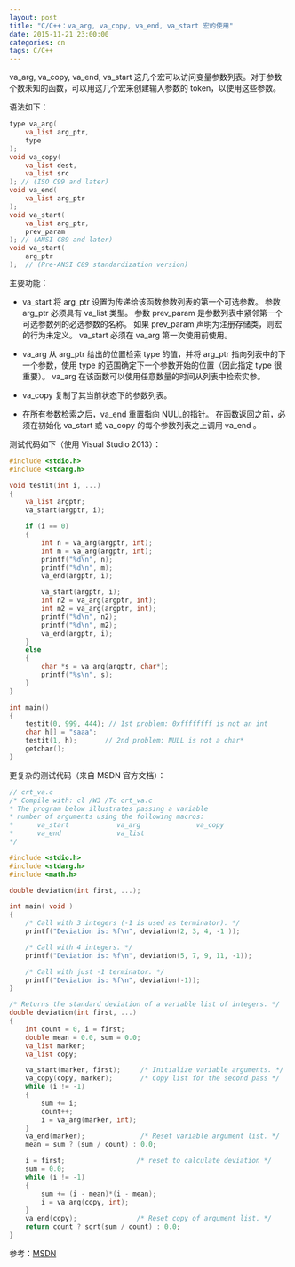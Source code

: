 ```yaml
---
layout: post
title: "C/C++：va_arg, va_copy, va_end, va_start 宏的使用"
date: 2015-11-21 23:00:00
categories: cn
tags: C/C++
---
```


va_arg, va_copy, va_end, va_start 这几个宏可以访问变量参数列表。对于参数个数未知的函数，可以用这几个宏来创建输入参数的 token，以使用这些参数。

语法如下：

```cpp
type va_arg(
    va_list arg_ptr,
    type 
);
void va_copy(
    va_list dest,
    va_list src
); // (ISO C99 and later)
void va_end(
    va_list arg_ptr 
);
void va_start(
    va_list arg_ptr,
    prev_param 
); // (ANSI C89 and later)
void va_start(
    arg_ptr 
);  // (Pre-ANSI C89 standardization version)
```

主要功能：

* va_start 将 arg_ptr 设置为传递给该函数参数列表的第一个可选参数。 参数 arg_ptr 必须具有 va_list 类型。 参数 prev_param 是参数列表中紧邻第一个可选参数列的必选参数的名称。 如果 prev_param 声明为注册存储类，则宏的行为未定义。 va_start 必须在 va_arg 第一次使用前使用。

* va_arg 从 arg_ptr 给出的位置检索 type 的值，并将 arg_ptr 指向列表中的下一个参数，使用 type 的范围确定下一个参数开始的位置（因此指定 type 很重要）。 va_arg 在该函数可以使用任意数量的时间从列表中检索实参。

* va_copy 复制了其当前状态下的参数列表。

* 在所有参数检索之后，va_end 重置指向 NULL的指针。 在函数返回之前，必须在初始化 va_start 或 va_copy 的每个参数列表之上调用 va_end 。


测试代码如下（使用 Visual Studio 2013）：

```cpp
#include <stdio.h>
#include <stdarg.h>

void testit(int i, ...)
{
    va_list argptr;
    va_start(argptr, i);

    if (i == 0)
    {
        int n = va_arg(argptr, int);
        int m = va_arg(argptr, int);
        printf("%d\n", n);
        printf("%d\n", m);
        va_end(argptr, i);

        va_start(argptr, i);
        int n2 = va_arg(argptr, int);
        int m2 = va_arg(argptr, int);
        printf("%d\n", n2);
        printf("%d\n", m2);
        va_end(argptr, i);
    }
    else
    {
        char *s = va_arg(argptr, char*);
        printf("%s\n", s);
    }
}

int main()
{
    testit(0, 999, 444); // 1st problem: 0xffffffff is not an int
    char h[] = "saaa";
    testit(1, h);       // 2nd problem: NULL is not a char*
    getchar();
}
```

更复杂的测试代码（来自 MSDN 官方文档）：

```cpp
// crt_va.c
/* Compile with: cl /W3 /Tc crt_va.c
* The program below illustrates passing a variable
* number of arguments using the following macros:
*      va_start            va_arg              va_copy
*      va_end              va_list
*/

#include <stdio.h>
#include <stdarg.h>
#include <math.h>

double deviation(int first, ...);

int main( void )
{
    /* Call with 3 integers (-1 is used as terminator). */
    printf("Deviation is: %f\n", deviation(2, 3, 4, -1 ));

    /* Call with 4 integers. */
    printf("Deviation is: %f\n", deviation(5, 7, 9, 11, -1));

    /* Call with just -1 terminator. */
    printf("Deviation is: %f\n", deviation(-1));
}

/* Returns the standard deviation of a variable list of integers. */
double deviation(int first, ...)
{
    int count = 0, i = first;
    double mean = 0.0, sum = 0.0;
    va_list marker;
    va_list copy;

    va_start(marker, first);     /* Initialize variable arguments. */
    va_copy(copy, marker);       /* Copy list for the second pass */
    while (i != -1)
    {
        sum += i;
        count++;
        i = va_arg(marker, int);
    }
    va_end(marker);              /* Reset variable argument list. */
    mean = sum ? (sum / count) : 0.0;

    i = first;                  /* reset to calculate deviation */
    sum = 0.0;
    while (i != -1)
    {
        sum += (i - mean)*(i - mean);
        i = va_arg(copy, int);
    }
    va_end(copy);               /* Reset copy of argument list. */
    return count ? sqrt(sum / count) : 0.0;
}
```

参考：[MSDN](https://msdn.microsoft.com/zh-cn/library/kb57fad8.aspx)
